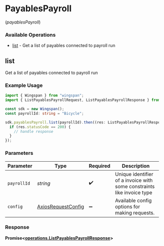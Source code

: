 # PayablesPayroll
(*payablesPayroll*)

### Available Operations

* [list](#list) - Get a list of payables connected to payroll run

## list

Get a list of payables connected to payroll run

### Example Usage

```typescript
import { Wingspan } from "wingspan";
import { ListPayablesPayrollRequest, ListPayablesPayrollResponse } from "wingspan/dist/sdk/models/operations";

const sdk = new Wingspan();
const payrollId: string = "Bicycle";

sdk.payablesPayroll.list(payrollId).then((res: ListPayablesPayrollResponse) => {
  if (res.statusCode == 200) {
    // handle response
  }
});
```

### Parameters

| Parameter                                                              | Type                                                                   | Required                                                               | Description                                                            |
| ---------------------------------------------------------------------- | ---------------------------------------------------------------------- | ---------------------------------------------------------------------- | ---------------------------------------------------------------------- |
| `payrollId`                                                            | *string*                                                               | :heavy_check_mark:                                                     | Unique identifier of a invoice with some constraints like invoice type |
| `config`                                                               | [AxiosRequestConfig](https://axios-http.com/docs/req_config)           | :heavy_minus_sign:                                                     | Available config options for making requests.                          |


### Response

**Promise<[operations.ListPayablesPayrollResponse](../../models/operations/listpayablespayrollresponse.md)>**

